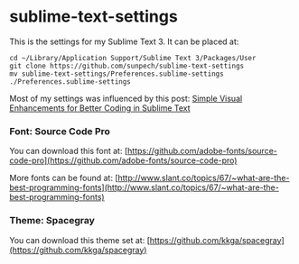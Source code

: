 # sublime-text-settings

This is the settings for my Sublime Text 3. It can be placed at:

    cd ~/Library/Application Support/Sublime Text 3/Packages/User
    git clone https://github.com/sunpech/sublime-text-settings
    mv sublime-text-settings/Preferences.sublime-settings ./Preferences.sublime-settings

Most of my settings was influenced by this post: [Simple Visual Enhancements for Better Coding in Sublime Text](http://webdesign.tutsplus.com/articles/simple-visual-enhancements-for-better-coding-in-sublime-text--webdesign-18052)

### Font: Source Code Pro

You can download this font at: [https://github.com/adobe-fonts/source-code-pro](https://github.com/adobe-fonts/source-code-pro)

More fonts can be found at: [http://www.slant.co/topics/67/~what-are-the-best-programming-fonts](http://www.slant.co/topics/67/~what-are-the-best-programming-fonts)

### Theme: Spacegray

You can download this theme set at: [https://github.com/kkga/spacegray](https://github.com/kkga/spacegray)
